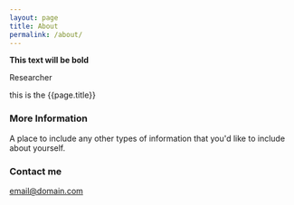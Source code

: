 ```yaml
---
layout: page
title: About
permalink: /about/
---
```

**This text will be bold**

Researcher

this is the {{page.title}}
### More Information

A place to include any other types of information that you'd like to include about yourself.

### Contact me

[email@domain.com](mailto:email@domain.com)
